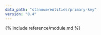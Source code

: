 ```yaml
---
data_path: "stannum/entities/primary-key"
version: "0.4"
---
```


{% include reference/module.md %}
